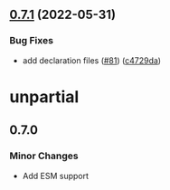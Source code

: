 ## [0.7.1](https://github.com/unional/unpartial/compare/v0.7.0...v0.7.1) (2022-05-31)


### Bug Fixes

* add declaration files ([#81](https://github.com/unional/unpartial/issues/81)) ([c4729da](https://github.com/unional/unpartial/commit/c4729da2e7bd0453fc3d1dcf8172d8a5391bcfbc))

# unpartial

## 0.7.0

### Minor Changes

- Add ESM support
